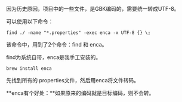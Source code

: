 因为历史原因，项目中的一些文件，是GBK编码的，需要统一转成UTF-8。

可以使用以下命令：

```shell 
find ./ -name "*.properties" -exec enca -x UTF-8 {} \;
```

该命令中，用到了2个命令：find 和 enca。

find为系统自带，enca是我手工安装的。

```shell 
brew install enca
```

先找到所有的 properties文件，然后用enca将文件转码。

**enca有个好处：**如果原来的编码就是目标编码，则不会转。